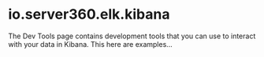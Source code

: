 # io.server360.elk.kibana
The Dev Tools page contains development tools that you can use to interact with your data in Kibana. This here are examples...
